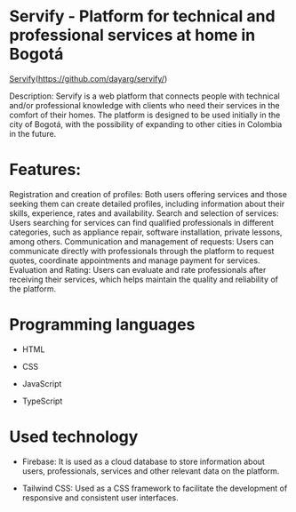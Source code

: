 # Servify - Platform for technical and professional services at home in Bogotá

[Servify](https://github.com/dayarg/servify/)(https://github.com/dayarg/servify/)


Description: Servify is a web platform that connects people with technical and/or professional knowledge 
with clients who need their services in the comfort of their homes. The platform is designed to be used initially in the 
city of Bogotá, with the possibility of expanding to other cities in Colombia in the future.

# Features:

Registration and creation of profiles: Both users offering services and those seeking them can create detailed profiles, including information about their skills, experience, rates and availability.
Search and selection of services: Users searching for services can find qualified professionals in different categories, such as appliance repair, software installation, private lessons, among others.
Communication and management of requests: Users can communicate directly with professionals through the platform to request quotes, coordinate appointments and manage payment for services.
Evaluation and Rating: Users can evaluate and rate professionals after receiving their services, which helps maintain the quality and reliability of the platform.

# Programming languages
  - HTML
  
  - CSS
  
  - JavaScript
  
  - TypeScript
  
# Used technology
  - Firebase: It is used as a cloud database to store information about users, professionals, services and other relevant data on the platform.
  
  - Tailwind CSS: Used as a CSS framework to facilitate the development of responsive and consistent user interfaces.



